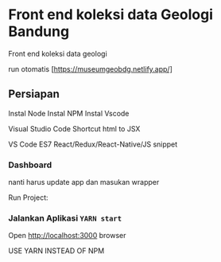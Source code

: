 
# Front end koleksi data Geologi Bandung

Front end koleksi data geologi

run otomatis [https://museumgeobdg.netlify.app/]

## Persiapan

Instal Node
Instal NPM
Instal Vscode

Visual Studio Code Shortcut
html to JSX

VS Code ES7 React/Redux/React-Native/JS snippet

### Dashboard

nanti harus update app dan masukan wrapper

Run Project:

### Jalankan Aplikasi `YARN start`

Open [http://localhost:3000](http://localhost:3000) browser

USE YARN INSTEAD OF NPM
